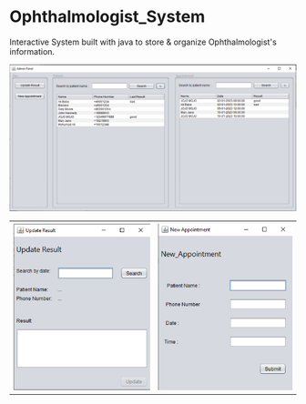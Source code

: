 # Ophthalmologist_System

Interactive System built with java to store &amp; organize Ophthalmologist's information.

<img src="assets/admin-panel-img.png">

<!-- <img src="assets/update-result-img.png"> -->

<!-- <img src="assets/new-appointment-img.png"> -->

<table>
  <tr>
    <th><img src="assets/update-result-img.png"></th>
    <th><img src="assets/new-appointment-img.png"></th>
  </tr>
  
</table>
